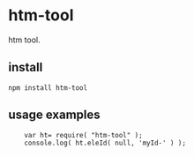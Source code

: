 # htm-tool
htm tool.

## install

`npm install htm-tool`

## usage examples

```
	var ht= require( "htm-tool" );
	console.log( ht.eleId( null, 'myId-' ) );
```
